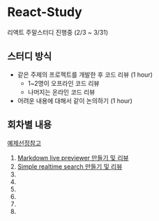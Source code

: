 # React-Study
리액트 주말스터디 진행중 (2/3 ~ 3/31)

## 스터디 방식
* 같은 주제의 프로젝트를 개발한 후 코드 리뷰 (1 hour)
  * 1~2명이 오프라인 코드 리뷰
  * 나머지는 온라인 코드 리뷰
* 어려운 내용에 대해서 같이 논의하기 (1 hour)

## 회차별 내용
[예제선정참고](http://sean-smith.me/assets/portfolio/25-react-projects/index.html)

1. [Markdown live previewer 만들기 및 리뷰](https://github.com/lumiloves/Study_React/tree/master/01_markdownPreviewer)
2. [Simple realtime search 만들기 및 리뷰](https://github.com/lumiloves/Study_React/tree/master/02_simpleRealtimeSearch)
3.
4.
5.
6.
7.
8.
